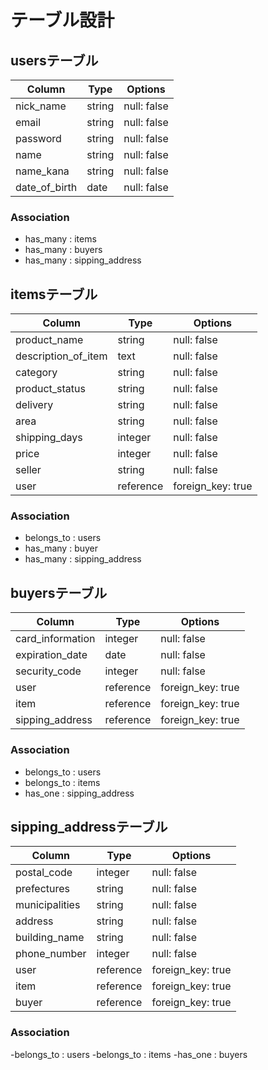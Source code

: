# テーブル設計

## usersテーブル

| Column        | Type   | Options     |
| ------------- | ------ | ----------- |
| nick_name     | string | null: false |
| email         | string | null: false |
| password      | string | null: false |
| name          | string | null: false |
| name_kana     | string | null: false |
| date_of_birth | date   | null: false |

### Association

- has_many : items
- has_many : buyers
- has_many : sipping_address

## itemsテーブル

| Column              | Type      | Options           |
| ------------------- | --------- | ----------------- |
| product_name        | string    | null: false       |
| description_of_item | text      | null: false       |
| category            | string    | null: false       |
| product_status      | string    | null: false       |
| delivery            | string    | null: false       |
| area                | string    | null: false       |
| shipping_days       | integer   | null: false       |
| price               | integer   | null: false       |
| seller              | string    | null: false       |
| user                | reference | foreign_key: true |

### Association

- belongs_to : users
- has_many   : buyer
- has_many   : sipping_address

## buyersテーブル

| Column           | Type      | Options           |
| ---------------- | --------- | ----------------- |
| card_information | integer   | null: false       |
| expiration_date  | date      | null: false       |
| security_code    | integer   | null: false       |
| user             | reference | foreign_key: true |
| item             | reference | foreign_key: true |
| sipping_address  | reference | foreign_key: true |

### Association

- belongs_to : users
- belongs_to : items
- has_one    : sipping_address

## sipping_addressテーブル

| Column         | Type      | Options           |
| -------------- | --------- | ----------------- |
| postal_code    | integer   | null: false       |
| prefectures    | string    | null: false       |
| municipalities | string    | null: false       |
| address        | string    | null: false       |
| building_name  | string    | null: false       |
| phone_number   | integer   | null: false       |
| user           | reference | foreign_key: true |
| item           | reference | foreign_key: true |
| buyer          | reference | foreign_key: true |

### Association

-belongs_to : users
-belongs_to : items
-has_one    : buyers
